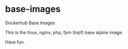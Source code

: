 # base-images
Dockerhub Base Images

This is the linux, nginx, php, fpm (lnpf) base alpine image.

Have fun.
